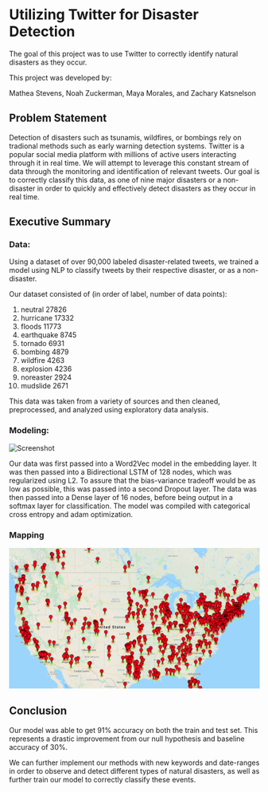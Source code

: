 # Utilizing Twitter for Disaster Detection  

The goal of this project was to use Twitter to correctly identify natural disasters as they occur.

This project was developed by: 

Mathea Stevens, 
Noah Zuckerman, 
Maya Morales, and
Zachary Katsnelson

## Problem Statement  
Detection of disasters such as tsunamis, wildfires, or bombings rely on tradional methods such as early warning detection systems. Twitter is a popular social media platform with millions of active users interacting through it in real time. We will attempt to leverage this constant stream of data through the monitoring and identification of relevant tweets. Our goal is to correctly classify this data, as one of nine major disasters or a non-disaster in order to quickly and effectively detect disasters as they occur in real time.

## Executive Summary  

### Data:
Using a dataset of over 90,000 labeled disaster-related tweets, we trained a model using NLP to classify tweets by their respective disaster, or as a non-disaster.

Our dataset consisted of (in order of label, number of data points):
1. neutral       27826
2. hurricane     17332
3. floods        11773
4. earthquake     8745
5. tornado        6931
6. bombing        4879
7. wildfire       4263
8. explosion      4236
9. noreaster      2924
10. mudslide      2671

This data was taken from a variety of sources and then cleaned, preprocessed, and analyzed using exploratory data analysis.

### Modeling:
![Screenshot](assets/model_.jpeg)

Our data was first passed into a Word2Vec model in the embedding layer. It was then passed into a Bidirectional LSTM of 128 nodes, which was regularized using L2. To assure that the bias-variance tradeoff would be as low as possible, this was passed into a second Dropout layer. The data was then passed into a Dense layer of 16 nodes, before being output in a softmax layer for classification. The model was compiled with categorical cross entropy and adam optimization.

### Mapping
![Screenshot](assets/map.png)

## Conclusion
Our model was able to get 91% accuracy on both the train and test set. This represents a drastic improvement from our null hypothesis and baseline accuracy of 30%.

We can further implement our methods with new keywords and date-ranges in order to observe and detect different types of natural disasters, as well as further train our model to correctly classify these events.
